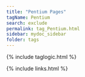 ```yaml
---
title: "Pentium Pages"
tagName: Pentium
search: exclude
permalink: tag_Pentium.html
sidebar: mydoc_sidebar
folder: tags
---
```

{% include taglogic.html %}

{% include links.html %}
